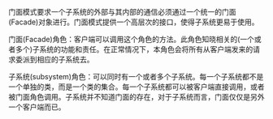 门面模式要求一个子系统的外部与其内部的通信必须通过一个统一的门面(Facade)对象进行。门面模式提供一个高层次的接口，使得子系统更易于使用。

门面(Facade)角色：客户端可以调用这个角色的方法。此角色知晓相关的(一个或者多个)子系统的功能和责任。在正常情况下，本角色会将所有从客户端发来的请求委派到相应的子系统去。

子系统(subsystem)角色：可以同时有一个或者多个子系统。每一个子系统都不是一个单独的类，而是一个类的集合。每一个子系统都可以被客户端直接调用，或者被门面角色调用。子系统并不知道门面的存在，对于子系统而言，门面仅仅是另外一个客户端而已。


